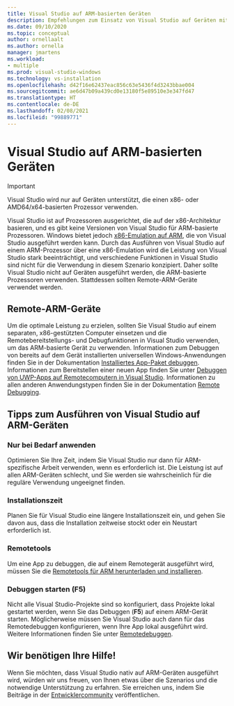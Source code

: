 ```yaml
---
title: Visual Studio auf ARM-basierten Geräten
description: Empfehlungen zum Einsatz von Visual Studio auf Geräten mit ARM-basierten Prozessoren.
ms.date: 09/10/2020
ms.topic: conceptual
author: ornellaalt
ms.author: ornella
manager: jmartens
ms.workload:
- multiple
ms.prod: visual-studio-windows
ms.technology: vs-installation
ms.openlocfilehash: d42f16e62437eac856c63e5436f4d3243bbae004
ms.sourcegitcommit: ae6d47b09a439cd0e13180f5e89510e3e347fd47
ms.translationtype: HT
ms.contentlocale: de-DE
ms.lasthandoff: 02/08/2021
ms.locfileid: "99889771"
---
```

# <a name="visual-studio-on-arm-powered-devices"></a>Visual Studio auf ARM-basierten Geräten

> [!IMPORTANT]
> Visual Studio wird nur auf Geräten unterstützt, die einen x86- oder AMD64/x64-basierten Prozessor verwenden.

Visual Studio ist auf Prozessoren ausgerichtet, die auf der x86-Architektur basieren, und es gibt keine Versionen von Visual Studio für ARM-basierte Prozessoren. Windows bietet jedoch [x86-Emulation auf ARM](https://www.docs.microsoft.com/windows/uwp/porting/apps-on-arm-x86-emulation), die von Visual Studio ausgeführt werden kann. Durch das Ausführen von Visual Studio auf einem ARM-Prozessor über eine x86-Emulation wird die Leistung von Visual Studio stark beeinträchtigt, und verschiedene Funktionen in Visual Studio sind nicht für die Verwendung in diesem Szenario konzipiert. Daher sollte Visual Studio nicht auf Geräten ausgeführt werden, die ARM-basierte Prozessoren verwenden. Stattdessen sollten Remote-ARM-Geräte verwendet werden.

## <a name="remote-targeting-arm-devices"></a>Remote-ARM-Geräte
Um die optimale Leistung zu erzielen, sollten Sie Visual Studio auf einem separaten, x86-gestützten Computer einsetzen und die Remotebereitstellungs- und Debugfunktionen in Visual Studio verwenden, um das ARM-basierte Gerät zu verwenden. Informationen zum Debuggen von bereits auf dem Gerät installierten universellen Windows-Anwendungen finden Sie in der Dokumentation [Installiertes App-Paket debuggen](../debugger/debug-installed-app-package.md). Informationen zum Bereitstellen einer neuen App finden Sie unter [Debuggen von UWP-Apps auf Remotecomputern in Visual Studio](../debugger/run-windows-store-apps-on-a-remote-machine.md). Informationen zu allen anderen Anwendungstypen finden Sie in der Dokumentation [Remote Debugging](../debugger/remote-debugging.md).

## <a name="tips-for-running-visual-studio-on-arm-devices"></a>Tipps zum Ausführen von Visual Studio auf ARM-Geräten

### <a name="use-only-when-needed"></a>Nur bei Bedarf anwenden
Optimieren Sie Ihre Zeit, indem Sie Visual Studio nur dann für ARM-spezifische Arbeit verwenden, wenn es erforderlich ist. Die Leistung ist auf allen ARM-Geräten schlecht, und Sie werden sie wahrscheinlich für die reguläre Verwendung ungeeignet finden.

### <a name="install-time"></a>Installationszeit
Planen Sie für Visual Studio eine längere Installationszeit ein, und gehen Sie davon aus, dass die Installation zeitweise stockt oder ein Neustart erforderlich ist.
 
### <a name="remote-tools"></a>Remotetools
Um eine App zu debuggen, die auf einem Remotegerät ausgeführt wird, müssen Sie die [Remotetools für ARM herunterladen und installieren](../debugger/remote-debugging.md#download-and-install-the-remote-tools).

### <a name="start-debugging-f5"></a>Debuggen starten (F5)
Nicht alle Visual Studio-Projekte sind so konfiguriert, dass Projekte lokal gestartet werden, wenn Sie das Debuggen (**F5**) auf einem ARM-Gerät starten. Möglicherweise müssen Sie Visual Studio auch dann für das Remotedebuggen konfigurieren, wenn Ihre App lokal ausgeführt wird. Weitere Informationen finden Sie unter [Remotedebuggen](../debugger/remote-debugging.md).

## <a name="we-need-your-help"></a>Wir benötigen Ihre Hilfe!
Wenn Sie möchten, dass Visual Studio nativ auf ARM-Geräten ausgeführt wird, würden wir uns freuen, von Ihnen etwas über die Szenarios und die notwendige Unterstützung zu erfahren. Sie erreichen uns, indem Sie Beiträge in der [Entwicklercommunity](https://developercommunity.visualstudio.com/idea/1161018/native-arm-support-for-visual-studio.html) veröffentlichen.
